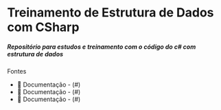 # Treinamento de Estrutura de Dados com CSharp
##### Repositório para estudos e treinamento com o código do c# com estrutura de dados


 
 Fontes
 * :bookmark_tabs: Documentação -  (#)
 * :bookmark_tabs: Documentação -  (#)
 * :bookmark_tabs: Documentação -  (#)
 
 
 

 


